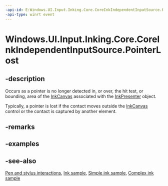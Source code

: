 ```yaml
---
-api-id: E:Windows.UI.Input.Inking.Core.CoreInkIndependentInputSource.PointerLost
-api-type: winrt event
---
```


<!-- Event syntax
public event Windows.Foundation.TypedEventHandler PointerLost<Windows.UI.Input.Inking.Core.CoreInkIndependentInputSource,  Windows.UI.Core.PointerEventArgs>
-->

# Windows.UI.Input.Inking.Core.CoreInkIndependentInputSource.PointerLost

## -description
Occurs as a pointer is no longer detected in, or over, the hit test, or bounding, area of the [InkCanvas](../windows.ui.xaml.controls/inkcanvas.md) associated with the [InkPresenter](coreinkindependentinputsource_inkpresenter.md) object.

Typically, a pointer is lost if the contact moves outside the [InkCanvas](../windows.ui.xaml.controls/inkcanvas.md) control or the contact is captured by another element.

## -remarks

## -examples

## -see-also
[Pen and stylus interactions](https://docs.microsoft.com/windows/uwp/input-and-devices/pen-and-stylus-interactions), [Ink sample](https://github.com/Microsoft/Windows-universal-samples/tree/master/Samples/Ink), [Simple ink sample](https://go.microsoft.com/fwlink/p/?LinkID=620312), [Complex ink sample](https://go.microsoft.com/fwlink/p/?LinkID=620314)

